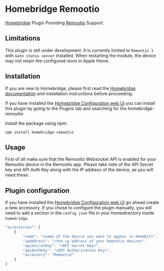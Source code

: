 # Homebridge Remootio

[Homebridge](https://homebridge.io) Plugin Providing [Remootio](https://www.remootio.com/) Support.

## Limitations

This plugin is still under development. It is currently limited to `Remootio 1` with `Gate status sensor` installed. When restarting the module, the device may not retain the configured room in Apple Home.

## Installation

If you are new to Homebridge, please first read the [Homebridge](https://homebridge.io) [documentation](https://github.com/homebridge/homebridge/wiki) and installation instructions before proceeding.

If you have installed the [Homebridge Configuration web UI](https://github.com/oznu/homebridge-config-ui-x) you can install this plugin by going to the Plugins tab and searching for the homebridge-remootio 


Install the package using npm:
```
npm install homebridge-remootio
```

## Usage
First of all make sure that the Remootio Websocket API is enabled for your Remootio device in the Remootio app. Please take note of the API Secret key and API Auth Key along with the IP address of the device, as you will need these.

## Plugin configuration
If you have installed the [Homebridge Configuration web UI](https://github.com/oznu/homebridge-config-ui-x) go ahead create a new accessory. 
If you chose to configure the plugin manually, you will need to add a section in the `config.json` file in your homedirectory inside `homebridge`.

```js
"accessories": [
    {
        "name": "<name of the device you want to appear in HomeKit>",
        "ipAddress": "<the ip address of your Remootio device>",
        "apiSecretKey": "<API Secret Key>",
        "apiAuthKey": "<API Authorization Key>",
        "accessory": "Remootio"
    }
]
```



